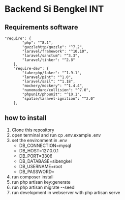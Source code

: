 # Backend Si Bengkel INT


## Requirements software
```
"require": {
        "php": "^8.1",
        "guzzlehttp/guzzle": "^7.2",
        "laravel/framework": "^10.10",
        "laravel/sanctum": "^3.3",
        "laravel/tinker": "^2.8"
    },
    "require-dev": {
        "fakerphp/faker": "^1.9.1",
        "laravel/pint": "^1.0",
        "laravel/sail": "^1.18",
        "mockery/mockery": "^1.4.4",
        "nunomaduro/collision": "^7.0",
        "phpunit/phpunit": "^10.1",
        "spatie/laravel-ignition": "^2.0"
    },
```
## how to install
1. Clone this repository
2. open terminal and run cp .env.example .env
3. set the environment in .env
    - DB_CONNECTION=mysql
    - DB_HOST=127.0.0.1
    - DB_PORT=3306
    - DB_DATABASE=sibengkel
    - DB_USERNAME=root
    - DB_PASSWORD=
4. run composer install
5. run php artisan key:generate
6. run php artisan migrate --seed
7. run development in webserver with php artisan serve

